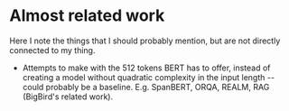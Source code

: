 
# Almost related work

Here I note the things that I should probably mention, but are not directly
connected to my thing.


- Attempts to make with the 512 tokens BERT has to offer, instead of creating a
  model without quadratic complexity in the input length -- could probably be a
  baseline. E.g. SpanBERT, ORQA, REALM, RAG (BigBird's related work).

